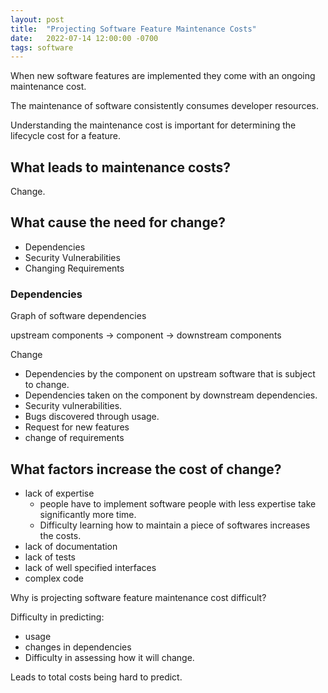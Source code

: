 ```yaml
---
layout: post
title:  "Projecting Software Feature Maintenance Costs"
date:   2022-07-14 12:00:00 -0700
tags: software
---
```


When new software features are implemented they come with an ongoing maintenance cost.

The maintenance of software consistently consumes developer resources.

Understanding the maintenance cost is important for determining the lifecycle cost for a feature.


## What leads to maintenance costs?

Change.

## What cause the need for change?

- Dependencies
- Security Vulnerabilities
- Changing Requirements

### Dependencies

Graph of software dependencies

upstream components -> component -> downstream components


Change

- Dependencies by the component on upstream software that is subject to change.
- Dependencies taken on the component by downstream dependencies.
- Security vulnerabilities.
- Bugs discovered through usage.
- Request for new features
- change of requirements

## What factors increase the cost of change?

- lack of expertise
    - people have to implement software people with less expertise take significantly more time.
    - Difficulty learning how to maintain a piece of softwares increases the costs.
- lack of documentation
- lack of tests
- lack of well specified interfaces
- complex code

Why is projecting software feature maintenance cost difficult?

Difficulty in predicting:

- usage
- changes in dependencies
- Difficulty in assessing how it will change.


Leads to total costs being hard to predict.